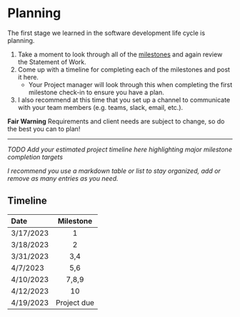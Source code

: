 # Planning

The first stage we learned in the software development life cycle is planning. 

1. Take a moment to look through all of the [milestones](./../) and again review the Statement of Work. 
2. Come up with a timeline for completing each of the milestones and post it here.
	- Your Project manager will look through this when completing the first milestone check-in to ensure you have a plan.
3. I also recommend at this time that you set up a channel to communicate with your team members (e.g. teams, slack, email, etc.).

**Fair Warning** Requirements and client needs are subject to change, so do the best you can to plan!

<hr>

*TODO Add your estimated project timeline here highlighting major milestone completion targets*

*I recommend you use a markdown table or list to stay organized, add or remove as many entries as you need.*


## Timeline

|     Date    |  Milestone  |
|:------------|:-----------:|
|  3/17/2023  |      1      |
|  3/18/2023  |      2      |
|  3/31/2023  |     3,4     |
|  4/7/2023   |     5,6     |
|  4/10/2023  |    7,8,9    |
|  4/12/2023  |      10     |
|  4/19/2023  | Project due |
